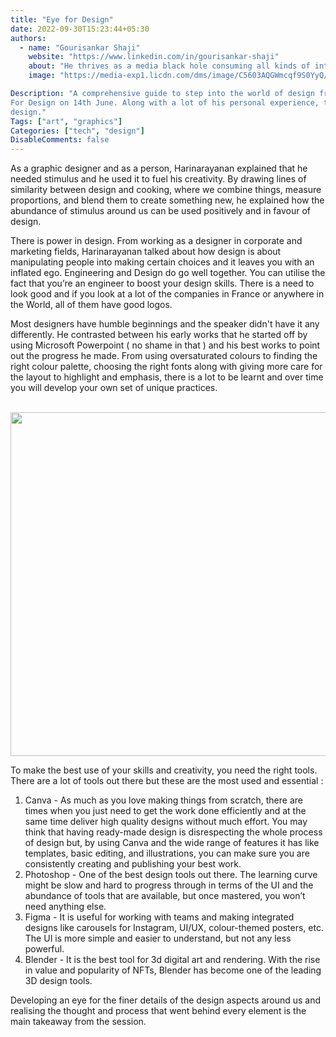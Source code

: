```yaml
---
title: "Eye for Design"
date: 2022-09-30T15:23:44+05:30
authors:
  - name: "Gourisankar Shaji"
    website: "https://www.linkedin.com/in/gourisankar-shaji"
    about: "He thrives as a media black hole consuming all kinds of internet content especially if it involves fantasy. He’s been told he’s intimidating but really is just open to get comfortable and talk about anything. He enjoys seeking pleasure in the mundane."
    image: "https://media-exp1.licdn.com/dms/image/C5603AQGWmcqf9S0YyQ/profile-displayphoto-shrink_400_400/0/1599631765680?e=1669852800&v=beta&t=-fh3U5x77Fiq4Eg79RqCqGJL6ThCZnSoKifVD3eadlo"

Description: "A comprehensive guide to step into the world of design from Harinarayanan Shaji who took the session Eye
For Design on 14th June. Along with a lot of his personal experience, this article also gives a peek into the scope of
design."
Tags: ["art", "graphics"]
Categories: ["tech", "design"]
DisableComments: false
---
```


As a graphic designer and as a person, Harinarayanan explained that he needed stimulus and he used it to fuel his
creativity. By drawing lines of similarity between design and cooking, where we combine things, measure proportions, and
blend them to create something new, he explained how the abundance of stimulus around us can be used positively and in
favour of design.

There is power in design. From working as a designer in corporate and marketing fields, Harinarayanan talked about how
design is about manipulating people into making certain choices and it leaves you with an inflated ego. Engineering and
Design do go well together. You can utilise the fact that you’re an engineer to boost your design skills. There is a
need to look good and if you look at a lot of the companies in France or anywhere in the World, all of them have good
logos.

Most designers have humble beginnings and the speaker didn't have it any differently. He contrasted between his early
works that he started off by using Microsoft Powerpoint ( no shame in that ) and his best works to point out the
progress he made. From using oversaturated colours to finding the right colour palette, choosing the right fonts along
with giving more care for the layout to highlight and emphasis, there is a lot to be learnt and over time you will
develop your own set of unique practices.

<br>
   <img src="/images/scope-of-design/image1.jpg" width="550" height="auto">
<br>

To make the best use of your skills and creativity, you need the right tools. There are a lot of tools out there but
these are the most used and essential :

1. Canva - As much as you love making things from scratch, there are times when you just need to get the work done
   efficiently and at the same time deliver high quality designs without much effort. You may think that having
   ready-made design is disrespecting the whole process of design but, by using Canva and the wide range of features it
   has like templates, basic editing, and illustrations, you can make sure you are consistently creating and publishing
   your best work.
2. Photoshop - One of the best design tools out there. The learning curve might be slow and hard to progress through in
   terms of the UI and the abundance of tools that are available, but once mastered, you won’t need anything else.
3. Figma - It is useful for working with teams and making integrated designs like carousels for Instagram, UI/UX,
   colour-themed posters, etc. The UI is more simple and easier to understand, but not any less powerful.
4. Blender - It is the best tool for 3d digital art and rendering. With the rise in value and popularity of NFTs,
   Blender has become one of the leading 3D design tools.

Developing an eye for the finer details of the design aspects around us and realising the thought and process that went
behind every element is the main takeaway from the session.
